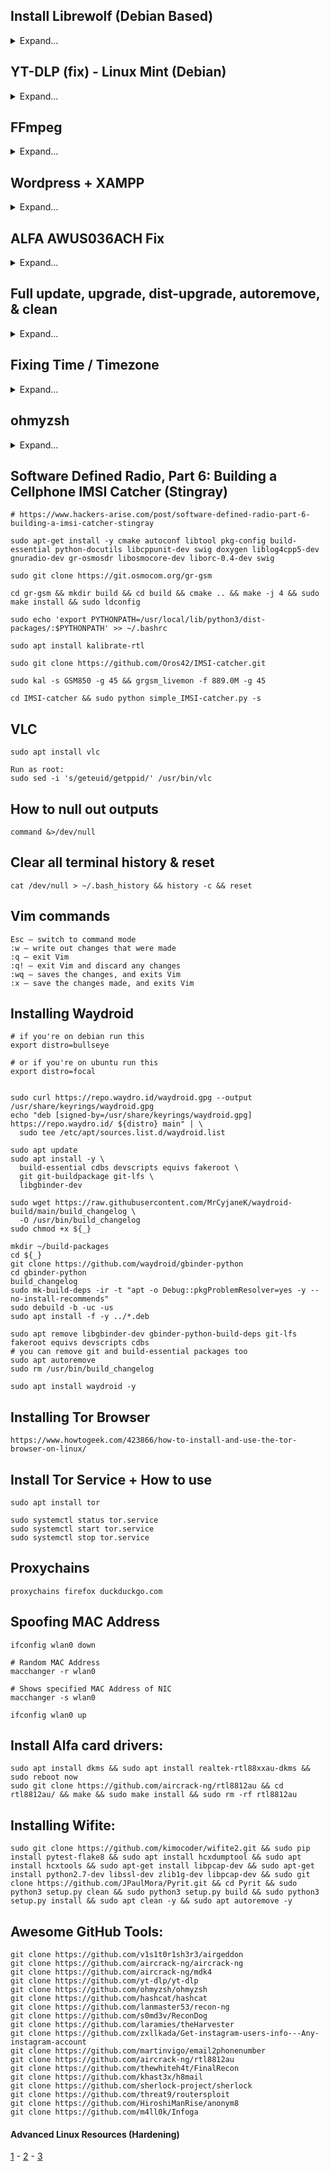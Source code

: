 ## Install Librewolf (Debian Based)
<details>
<summary>Expand...</summary>

```
sudo apt update && sudo apt install -y wget gnupg lsb-release apt-transport-https ca-certificates

distro=$(if echo " una bookworm vanessa focal jammy bullseye vera uma " | grep -q " $(lsb_release -sc) "; then lsb_release -sc; else echo focal; fi)

wget -O- https://deb.librewolf.net/keyring.gpg | sudo gpg --dearmor -o /usr/share/keyrings/librewolf.gpg

sudo tee /etc/apt/sources.list.d/librewolf.sources << EOF > /dev/null
Types: deb
URIs: https://deb.librewolf.net
Suites: $distro
Components: main
Architectures: amd64
Signed-By: /usr/share/keyrings/librewolf.gpg
EOF

sudo apt update

sudo apt install librewolf -y
```

</details>



## YT-DLP (fix) - Linux Mint (Debian)
<details>
<summary>Expand...</summary>

```
sudo apt remove yt-dlp
sudo curl -L https://github.com/yt-dlp/yt-dlp/releases/latest/download/yt-dlp -o /usr/bin/yt-dlp && sudo chmod +x /usr/bin/yt-dlp
```

</details>



## FFmpeg
<details>
<summary>Expand...</summary>

```
sudo apt install ffmpeg
```

</details>



## Wordpress + XAMPP
<details>
<summary>Expand...</summary>

# Download & Unzip Wordpress
# https://wordpress.org/download/

```
cd "$HOME/Downloads" && wget https://wordpress.org/latest.tar.gz && tar -xzvf "latest.tar.gz"
sudo mv "$HOME/Downloads/wordpress" "/opt/lampp/htdocs"
```

# Download & Install XAMPP
# https://www.apachefriends.org/download.html
# https://www.apachefriends.org/faq_linux.html

```
chmod 755 xampp-linux-*-installer.run
sudo ./xampp-linux-*-installer.run
```

http://127.0.0.1/phpmyadmin/
http://127.0.0.1/{wordpress folder name}

</details>



## ALFA AWUS036ACH Fix
<details>
<summary>Expand...</summary>

```
sudo add-apt-repository ppa:kelebek333/kablosuz && sudo apt update && sudo apt install rtl8812au-dkms
```

</details>



## Full update, upgrade, dist-upgrade, autoremove, & clean
<details>
<summary>Expand...</summary>

```
sudo apt update -y && apt full-upgrade -y && apt --with-new-pkgs upgrade -y && apt dist-upgrade -y && apt autoremove -y && apt autoclean -y && apt clean -y
```

</details>



## Fixing Time / Timezone
<details>
<summary>Expand...</summary>

```
sudo apt install ntpdate && ntpdate in.pool.ntp.org && dpkg-reconfigure tzdata
```

</details>



## ohmyzsh
<details>
<summary>Expand...</summary>

```
sh -c "$(curl -fsSL https://raw.githubusercontent.com/ohmyzsh/ohmyzsh/master/tools/install.sh)"

~/.zshrc

ZSH_THEME="agnoster"

restart
```

</details>



## Software Defined Radio, Part 6: Building a Cellphone IMSI Catcher (Stingray)
```
# https://www.hackers-arise.com/post/software-defined-radio-part-6-building-a-imsi-catcher-stingray

sudo apt-get install -y cmake autoconf libtool pkg-config build-essential python-docutils libcppunit-dev swig doxygen liblog4cpp5-dev gnuradio-dev gr-osmosdr libosmocore-dev liborc-0.4-dev swig

sudo git clone https://git.osmocom.org/gr-gsm 

cd gr-gsm && mkdir build && cd build && cmake .. && make -j 4 && sudo make install && sudo ldconfig

sudo echo 'export PYTHONPATH=/usr/local/lib/python3/dist-packages/:$PYTHONPATH' >> ~/.bashrc

sudo apt install kalibrate-rtl

sudo git clone https://github.com/Oros42/IMSI-catcher.git

sudo kal -s GSM850 -g 45 && grgsm_livemon -f 889.0M -g 45

cd IMSI-catcher && sudo python simple_IMSI-catcher.py -s
```

## VLC
```
sudo apt install vlc

Run as root:
sudo sed -i 's/geteuid/getppid/' /usr/bin/vlc
```

## How to null out outputs
```
command &>/dev/null
```

## Clear all terminal history & reset
```
cat /dev/null > ~/.bash_history && history -c && reset
```

## Vim commands
```
Esc – switch to command mode
:w – write out changes that were made
:q – exit Vim
:q! – exit Vim and discard any changes
:wq – saves the changes, and exits Vim
:x – save the changes made, and exits Vim
```

## Installing Waydroid
```
# if you're on debian run this
export distro=bullseye

# or if you're on ubuntu run this
export distro=focal


sudo curl https://repo.waydro.id/waydroid.gpg --output /usr/share/keyrings/waydroid.gpg
echo "deb [signed-by=/usr/share/keyrings/waydroid.gpg] https://repo.waydro.id/ ${distro} main" | \
  sudo tee /etc/apt/sources.list.d/waydroid.list

sudo apt update
sudo apt install -y \
  build-essential cdbs devscripts equivs fakeroot \
  git git-buildpackage git-lfs \
  libgbinder-dev

sudo wget https://raw.githubusercontent.com/MrCyjaneK/waydroid-build/main/build_changelog \
  -O /usr/bin/build_changelog
sudo chmod +x ${_}

mkdir ~/build-packages
cd ${_}
git clone https://github.com/waydroid/gbinder-python
cd gbinder-python
build_changelog
sudo mk-build-deps -ir -t "apt -o Debug::pkgProblemResolver=yes -y --no-install-recommends"
sudo debuild -b -uc -us
sudo apt install -f -y ../*.deb

sudo apt remove libgbinder-dev gbinder-python-build-deps git-lfs fakeroot equivs devscripts cdbs
# you can remove git and build-essential packages too
sudo apt autoremove
sudo rm /usr/bin/build_changelog

sudo apt install waydroid -y
```

## Installing Tor Browser
```
https://www.howtogeek.com/423866/how-to-install-and-use-the-tor-browser-on-linux/
```

## Install Tor Service + How to use
```
sudo apt install tor

sudo systemctl status tor.service
sudo systemctl start tor.service
sudo systemctl stop tor.service
```

## Proxychains
```
proxychains firefox duckduckgo.com
```

## Spoofing MAC Address
```
ifconfig wlan0 down

# Random MAC Address
macchanger -r wlan0

# Shows specified MAC Address of NIC
macchanger -s wlan0

ifconfig wlan0 up
```

## Install Alfa card drivers:
```
sudo apt install dkms && sudo apt install realtek-rtl88xxau-dkms && sudo reboot now
sudo git clone https://github.com/aircrack-ng/rtl8812au && cd rtl8812au/ && make && sudo make install && sudo rm -rf rtl8812au
```

## Installing Wifite:
```
sudo git clone https://github.com/kimocoder/wifite2.git && sudo pip install pytest-flake8 && sudo apt install hcxdumptool && sudo apt install hcxtools && sudo apt-get install libpcap-dev && sudo apt-get install python2.7-dev libssl-dev zlib1g-dev libpcap-dev && sudo git clone https://github.com/JPaulMora/Pyrit.git && cd Pyrit && sudo python3 setup.py clean && sudo python3 setup.py build && sudo python3 setup.py install && sudo apt clean -y && sudo apt autoremove -y
```

## Awesome GitHub Tools:
```
git clone https://github.com/v1s1t0r1sh3r3/airgeddon
git clone https://github.com/aircrack-ng/aircrack-ng
git clone https://github.com/aircrack-ng/mdk4
git clone https://github.com/yt-dlp/yt-dlp
git clone https://github.com/ohmyzsh/ohmyzsh
git clone https://github.com/hashcat/hashcat
git clone https://github.com/lanmaster53/recon-ng
git clone https://github.com/s0md3v/ReconDog
git clone https://github.com/laramies/theHarvester
git clone https://github.com/zxllkada/Get-instagram-users-info---Any-instagram-account
git clone https://github.com/martinvigo/email2phonenumber
git clone https://github.com/aircrack-ng/rtl8812au
git clone https://github.com/thewhiteh4t/FinalRecon
git clone https://github.com/khast3x/h8mail
git clone https://github.com/sherlock-project/sherlock
git clone https://github.com/threat9/routersploit
git clone https://github.com/HiroshiManRise/anonym8
git clone https://github.com/m4ll0k/Infoga
```

#### Advanced Linux Resources (Hardening)
[1](https://madaidans-insecurities.github.io/guides/linux-hardening.html) - 
[2](https://eldritchdata.neocities.org) - 
[3](https://vez.mrsk.me/linux-hardening.html)
